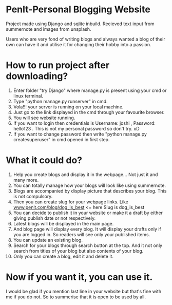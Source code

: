 # PenIt-Personal Blogging Website
 Project made using Django and sqlite inbuild. Recieved text input from summernote and images from unsplash. 
 
 Users who are very fond of writing blogs and always wanted a blog of their own can have it and utilise it for changing their hobby into a passion.
 
 
 
 # How to run project after downloading?
 1. Enter folder "try Django" where manage.py is present using your cmd or linux terminal.
 2. Type "python manage.py runserver" in cmd.
 3. Vola!!! your server is running on your local machine. 
 4. Just go to the link displayed in the cmd through your favourite browser.
 5. You will see website running.
 6. If you want to login then credentials is 
         Username: joshi ,
         Password: hello123 .
    This is not my personal password so don't try. xD
 7. If you want to change password then write "python manage.py createsuperuser" in cmd opened in first step.
 
 
 # What it could do?
 1. Help you create blogs and display it in the webpage... Not just it and many more.
 2. You can totally manage how your blogs will look like using summernote.
 3. Blogs are accompanied by display picture that describes your blog. This is not compulsory.
 4. Then you can create slug for your webpage links. Like www.penit.com/blog/dog_is_best  <= here Slug is dog_is_best
 5. You can decide to publish it in your website or make it a draft by either giving publish date or not respectively.
 6. Latest blogs will be displayed in the main page.
 7. And blog page will display every blog. It will display your drafts only if you are logged in. So readers will see only your published items.
 8. You can update an existing blog.
 9. Search for your blogs through search button at the top. And it not only search from titles of your blog but also contents of your blog.
 10. Only you can create a blog, edit it and delete it.


 # Now if you want it, you can use it.
 I would be glad if you mention last line in your website but that's fine with me if you do not. So to summerise that it is open to be used by all.
